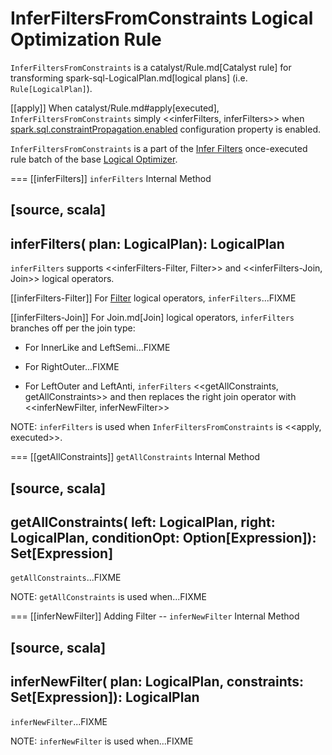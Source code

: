 # InferFiltersFromConstraints Logical Optimization Rule

`InferFiltersFromConstraints` is a catalyst/Rule.md[Catalyst rule] for transforming spark-sql-LogicalPlan.md[logical plans] (i.e. `Rule[LogicalPlan]`).

[[apply]]
When catalyst/Rule.md#apply[executed], `InferFiltersFromConstraints` simply <<inferFilters, inferFilters>> when [spark.sql.constraintPropagation.enabled](../configuration-properties.md#spark.sql.constraintPropagation.enabled) configuration property is enabled.

`InferFiltersFromConstraints` is a part of the [Infer Filters](../catalyst/Optimizer.md#Infer-Filters) once-executed rule batch of the base [Logical Optimizer](../catalyst/Optimizer.md).

=== [[inferFilters]] `inferFilters` Internal Method

[source, scala]
----
inferFilters(
  plan: LogicalPlan): LogicalPlan
----

`inferFilters` supports <<inferFilters-Filter, Filter>> and <<inferFilters-Join, Join>> logical operators.

[[inferFilters-Filter]]
For [Filter](../logical-operators/Filter.md) logical operators, `inferFilters`...FIXME

[[inferFilters-Join]]
For Join.md[Join] logical operators, `inferFilters` branches off per the join type:

* For InnerLike and LeftSemi...FIXME

* For RightOuter...FIXME

* For LeftOuter and LeftAnti, `inferFilters` <<getAllConstraints, getAllConstraints>> and then replaces the right join operator with <<inferNewFilter, inferNewFilter>>

NOTE: `inferFilters` is used when `InferFiltersFromConstraints` is <<apply, executed>>.

=== [[getAllConstraints]] `getAllConstraints` Internal Method

[source, scala]
----
getAllConstraints(
  left: LogicalPlan,
  right: LogicalPlan,
  conditionOpt: Option[Expression]): Set[Expression]
----

`getAllConstraints`...FIXME

NOTE: `getAllConstraints` is used when...FIXME

=== [[inferNewFilter]] Adding Filter -- `inferNewFilter` Internal Method

[source, scala]
----
inferNewFilter(
  plan: LogicalPlan,
  constraints: Set[Expression]): LogicalPlan
----

`inferNewFilter`...FIXME

NOTE: `inferNewFilter` is used when...FIXME
